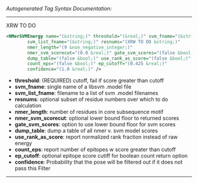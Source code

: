 <!-- THIS IS AN AUTOGENERATED FILE: Don't edit it directly, instead change the schema definition in the code itself. -->

_Autogenerated Tag Syntax Documentation:_

---
XRW TO DO

```xml
<NMerSVMEnergy name="(&string;)" threshold="(&real;)" svm_fname="(&string;)"
        svm_list_fname="(&string;)" resnums="(XRW TO DO &string;)"
        nmer_length="(9 &non_negative_integer;)"
        nmer_svm_scorecut="(0.0 &real;)" gate_svm_scores="(false &bool;)"
        dump_table="(false &bool;)" use_rank_as_score="(false &bool;)"
        count_eps="(false &bool;)" ep_cutoff="(0.425 &real;)"
        confidence="(1.0 &real;)" />
```

-   **threshold**: (REQUIRED) cutoff, fail if score greater than cutoff
-   **svm_fname**: single name of a libsvm .model file
-   **svm_list_fname**: filename to a list of svm .model filenames
-   **resnums**: optional subset of residue numbers over which to do calculation
-   **nmer_length**: number of residues in core subsequence motif
-   **nmer_svm_scorecut**: optional lower bound floor to returned scores
-   **gate_svm_scores**: option to use lower bound floor for svm scores
-   **dump_table**: dump a table of all nmer v. svm model scores
-   **use_rank_as_score**: report normalized rank fraction instead of raw energy
-   **count_eps**: report number of epitopes w score greater than cutoff
-   **ep_cutoff**: optional epitope score cutiff for boolean count return option
-   **confidence**: Probability that the pose will be filtered out if it does not pass this Filter

---
